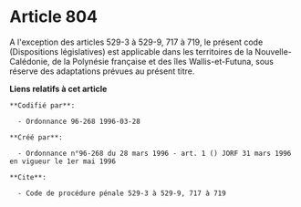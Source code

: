 # Article 804

A l'exception des articles 529-3 à 529-9, 717 à 719, le présent code (Dispositions législatives) est applicable dans les
territoires de la Nouvelle-Calédonie, de la Polynésie française et des îles Wallis-et-Futuna, sous réserve des adaptations
prévues au présent titre.

**Liens relatifs à cet article**

	**Codifié par**:

	  - Ordonnance 96-268 1996-03-28

	**Créé par**:

	  - Ordonnance n°96-268 du 28 mars 1996 - art. 1 () JORF 31 mars 1996 en vigueur le 1er mai 1996

	**Cite**:

	  - Code de procédure pénale 529-3 à 529-9, 717 à 719
